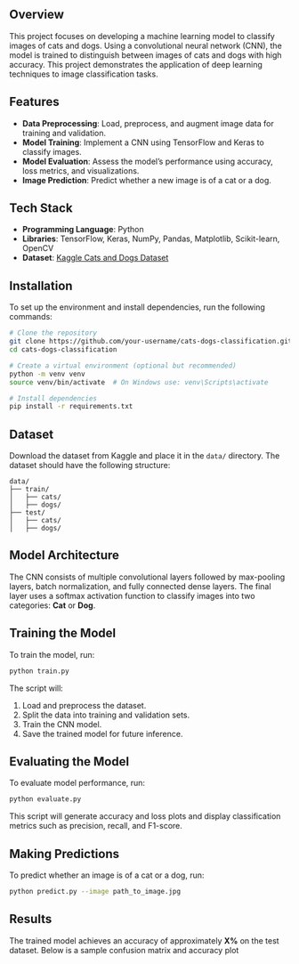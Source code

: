 ## Overview

This project focuses on developing a machine learning model to classify images of cats and dogs. Using a convolutional neural network (CNN), the model is trained to distinguish between images of cats and dogs with high accuracy. This project demonstrates the application of deep learning techniques to image classification tasks.

## Features
- **Data Preprocessing**: Load, preprocess, and augment image data for training and validation.
- **Model Training**: Implement a CNN using TensorFlow and Keras to classify images.
- **Model Evaluation**: Assess the model’s performance using accuracy, loss metrics, and visualizations.
- **Image Prediction**: Predict whether a new image is of a cat or a dog.

## Tech Stack
- **Programming Language**: Python
- **Libraries**: TensorFlow, Keras, NumPy, Pandas, Matplotlib, Scikit-learn, OpenCV
- **Dataset**: [Kaggle Cats and Dogs Dataset](https://www.kaggle.com/datasets)

## Installation
To set up the environment and install dependencies, run the following commands:

```bash
# Clone the repository
git clone https://github.com/your-username/cats-dogs-classification.git
cd cats-dogs-classification

# Create a virtual environment (optional but recommended)
python -m venv venv
source venv/bin/activate  # On Windows use: venv\Scripts\activate

# Install dependencies
pip install -r requirements.txt
```

## Dataset
Download the dataset from Kaggle and place it in the `data/` directory. The dataset should have the following structure:
```
data/
├── train/
│   ├── cats/
│   ├── dogs/
├── test/
│   ├── cats/
│   ├── dogs/
```

## Model Architecture
The CNN consists of multiple convolutional layers followed by max-pooling layers, batch normalization, and fully connected dense layers. The final layer uses a softmax activation function to classify images into two categories: **Cat** or **Dog**.

## Training the Model
To train the model, run:
```bash
python train.py
```
The script will:
1. Load and preprocess the dataset.
2. Split the data into training and validation sets.
3. Train the CNN model.
4. Save the trained model for future inference.

## Evaluating the Model
To evaluate model performance, run:
```bash
python evaluate.py
```
This script will generate accuracy and loss plots and display classification metrics such as precision, recall, and F1-score.

## Making Predictions
To predict whether an image is of a cat or a dog, run:
```bash
python predict.py --image path_to_image.jpg
```

## Results
The trained model achieves an accuracy of approximately **X%** on the test dataset. Below is a sample confusion matrix and accuracy plot

